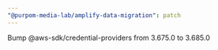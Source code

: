 ```yaml
---
"@purpom-media-lab/amplify-data-migration": patch
---
```


Bump @aws-sdk/credential-providers from 3.675.0 to 3.685.0
